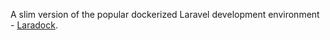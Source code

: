 A slim version of the popular dockerized Laravel development environment - [Laradock](https://github.com/laradock/laradock).
